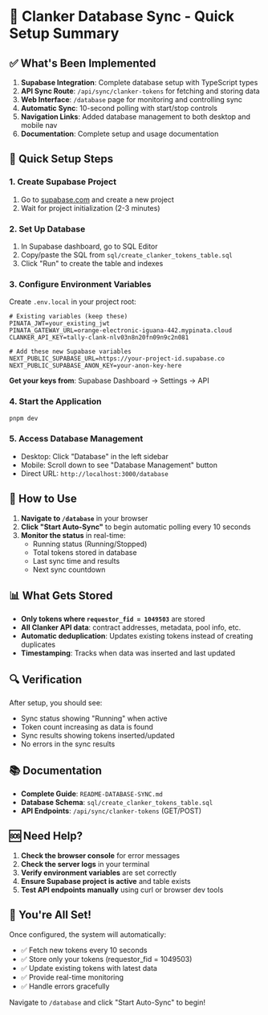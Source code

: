 # 🚀 Clanker Database Sync - Quick Setup Summary

## ✅ What's Been Implemented

1. **Supabase Integration**: Complete database setup with TypeScript types
2. **API Sync Route**: `/api/sync/clanker-tokens` for fetching and storing data
3. **Web Interface**: `/database` page for monitoring and controlling sync
4. **Automatic Sync**: 10-second polling with start/stop controls
5. **Navigation Links**: Added database management to both desktop and mobile nav
6. **Documentation**: Complete setup and usage documentation

## 🔧 Quick Setup Steps

### 1. Create Supabase Project
1. Go to [supabase.com](https://supabase.com) and create a new project
2. Wait for project initialization (2-3 minutes)

### 2. Set Up Database
1. In Supabase dashboard, go to SQL Editor
2. Copy/paste the SQL from `sql/create_clanker_tokens_table.sql`
3. Click "Run" to create the table and indexes

### 3. Configure Environment Variables
Create `.env.local` in your project root:

```env
# Existing variables (keep these)
PINATA_JWT=your_existing_jwt
PINATA_GATEWAY_URL=orange-electronic-iguana-442.mypinata.cloud
CLANKER_API_KEY=tally-clank-nlv03n8n20fn09n9c2n081

# Add these new Supabase variables
NEXT_PUBLIC_SUPABASE_URL=https://your-project-id.supabase.co
NEXT_PUBLIC_SUPABASE_ANON_KEY=your-anon-key-here
```

**Get your keys from**: Supabase Dashboard → Settings → API

### 4. Start the Application
```bash
pnpm dev
```

### 5. Access Database Management
- Desktop: Click "Database" in the left sidebar
- Mobile: Scroll down to see "Database Management" button
- Direct URL: `http://localhost:3000/database`

## 🎯 How to Use

1. **Navigate to `/database`** in your browser
2. **Click "Start Auto-Sync"** to begin automatic polling every 10 seconds
3. **Monitor the status** in real-time:
   - Running status (Running/Stopped)
   - Total tokens stored in database
   - Last sync time and results
   - Next sync countdown

## 📊 What Gets Stored

- **Only tokens where `requestor_fid = 1049503`** are stored
- **All Clanker API data**: contract addresses, metadata, pool info, etc.
- **Automatic deduplication**: Updates existing tokens instead of creating duplicates
- **Timestamping**: Tracks when data was inserted and last updated

## 🔍 Verification

After setup, you should see:
- Sync status showing "Running" when active
- Token count increasing as data is found
- Sync results showing tokens inserted/updated
- No errors in the sync results

## 📚 Documentation

- **Complete Guide**: `README-DATABASE-SYNC.md`
- **Database Schema**: `sql/create_clanker_tokens_table.sql`
- **API Endpoints**: `/api/sync/clanker-tokens` (GET/POST)

## 🆘 Need Help?

1. **Check the browser console** for error messages
2. **Check the server logs** in your terminal
3. **Verify environment variables** are set correctly
4. **Ensure Supabase project is active** and table exists
5. **Test API endpoints manually** using curl or browser dev tools

## 🎉 You're All Set!

Once configured, the system will automatically:
- ✅ Fetch new tokens every 10 seconds
- ✅ Store only your tokens (requestor_fid = 1049503) 
- ✅ Update existing tokens with latest data
- ✅ Provide real-time monitoring
- ✅ Handle errors gracefully

Navigate to `/database` and click "Start Auto-Sync" to begin! 